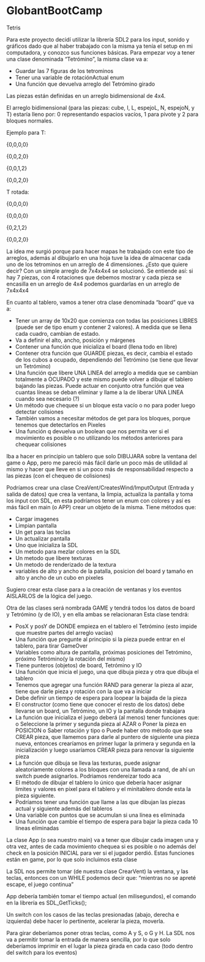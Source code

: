# GlobantBootCamp

Tetris

Para este proyecto decidí utilizar la librería SDL2 para los input, sonido y gráficos dado que al haber trabajado con la misma ya tenía el setup en mi computadora, y conozco sus funciones básicas. 
Para empezar voy a tener una clase denominada “Tetrómino”, la misma clase va a:
-	Guardar las 7 figuras de los tetrominos
-	Tener una variable de rotaciónActual enum
-	Una función que devuelva arreglo del Tetrómino girado

Las piezas están definidas en un arreglo bidimensional de 4x4. 

El arreglo bidimensional (para las piezas: cube,  I, L, espejoL, N, espejoN, y T) estaría lleno por: 0 representando espacios vacíos, 1 para pivote y 2 para bloques normales.

Ejemplo para T:

{0,0,0,0}

{0,0,2,0}

{0,0,1,2}

{0,0,2,0}

T rotada:

{0,0,0,0}

{0,0,0,0}

{0,2,1,2}

{0,0,2,0}


La idea me surgió porque para hacer mapas he trabajado con este tipo de arreglos, además al dibujarlo en una hoja tuve la idea de almacenar cada uno de los tetrominos en un arreglo de 4 dimensiones. ¿Esto que quiere decir?  Con un simple arreglo de 7x4x4x4 se solucionó. Se entiende así: si hay 7 piezas, con 4 rotaciones que debemos mostrar y cada pieza se encasilla en un arreglo de 4x4 podemos guardarlas en un arreglo de 7x4x4x4



En cuanto al tablero, vamos a tener otra clase denominada “board”  que va a:
-	Tener un array de 10x20 que comienza con todas las posiciones LIBRES (puede ser de tipo enum y contener 2 valores). A medida que se llena cada cuadro, cambian de estado.
-	Va a definir el alto, ancho, posición y márgenes
-	Contener una función que inicializa el board (llena todo en libre)
-	Contener otra función que GUARDE piezas, es decir, cambia el estado de los cubos a ocupado, dependiendo del Tetrómino (se tiene que llevar un Tetrómino)
-	Una función que libere UNA LINEA del arreglo a medida que se cambian totalmente a OCUPADO y este mismo puede volver a dibujar el tablero bajando las piezas. Puede actuar en conjunto otra función que vea cuantas líneas se deban eliminar y llame a la de liberar UNA LINEA cuando sea necesario (?)
-	Un método que chequee si un bloque esta vacío o no para poder luego detectar colisiones 
-	También vamos a necesitar métodos de get para los bloques, porque tenemos que detectarlos en Pixeles
-	Una función q devuelva un boolean que nos permita ver si el movimiento es posible o no utilizando los métodos anteriores para chequear colisiones

Iba a hacer en principio un tablero que solo DIBUJARA sobre la ventana del game o App, pero me pareció más fácil darle un poco más de utilidad al mismo y hacer que lleve en si un poco más de responsabilidad respecto a las piezas (con el chequeo de colisiones) 


Podríamos crear una clase CreaVent/CreatesWind/ImputOutput (Entrada y salida de datos)  que crea la ventana, la limpia, actualiza la pantalla y toma los input con SDL, en esta podríamos tener un enum con colores y así es más fácil en main (o APP) crear un objeto de la misma. Tiene métodos que:
-	Cargar imagenes
-	Limpian pantalla
-	Un get para las teclas
-	Un actualizar pantalla
-	Uno que inicializa la SDL 
-	Un metodo para mezlar colores en la SDL
- Un metodo que libere texturas
- Un metodo de renderizado de la textura
- variables de alto y ancho de la patalla, posicion del board y tamaño en alto y ancho de un cubo en pixeles

Sugiero crear esta clase para a la creación de ventanas y los eventos  AISLARLOS de la lógica del juego. 

Otra de las clases será nombrada GAME y tendrá todos los datos de board y Tetrómino (y de IO), y en ella ambas se relacionaran 
Esta clase tendrá:
-	PosX y posY de DONDE empieza en el tablero el Tetrómino (esto impide que muestre partes del arreglo vacías)
-	Una función que pregunte  al principio si la pieza puede entrar en el tablero, para tirar GameOver 
-	Variables como altura de pantalla, próximas posiciones del Tetrómino, próximo Tetrómino(y la rotación del mismo)
-	Tiene punteros (objetos) de board, Tetrómino y IO
-	Una función que inicia el juego, una que dibuja pieza y otra que dibuja el tablero 
-	Tenemos que agregar una función RAND para generar la pieza al azar, tiene que darle pieza y rotación con la que va a iniciar
-	Debe definir un tiempo de espera para loopear la bajada de la pieza
-	El constructor (como tiene que conocer el resto de los datos) debe llevarse un board, un Tetrómino, un IO y la pantalla donde trabajara
-	La función que inicializa el juego deberá (al menos) tener funciones que:
o	Seleccione la primer y segunda pieza al AZAR
o	Poner la pieza en POSICION
o	Saber rotación y tipo
o	Puede haber otro método que sea CREAR pieza, que llamemos para darle al puntero de siguiente una pieza nueva, entonces crearíamos en primer lugar la primera y segunda en la inicialización y luego usaríamos CREAR pieza para renovar la siguiente pieza
-	La función que dibuja se lleva las texturas, puede asignar aleatoriamente colores a los bloques con una llamada a rand, de ahí un switch puede asignarlos. Podriamos rendereizar todo aca
-	El método de dibujar el tablero lo único que debería hacer asignar limites y valores en pixel para el tablero y el minitablero donde esta la pieza siguiente. 
-	Podríamos tener una función que llame a las que dibujan las piezas actual y siguiente además del tableros
-	Una variable con puntos que se acumulan si una línea es eliminada
-	Una función que cambie el tiempo de espera para bajar la pieza cada 10 líneas eliminadas


La clase App (o sea nuestro main) va a tener que dibujar cada imagen una y otra vez, antes de cada movimiento chequea si es posible o no además del check en la posición INICIAL para ver si el jugador perdió. Estas funciones están en game, por lo que solo incluimos esta clase

La SDL nos permite tomar (de nuestra clase CrearVent) la ventana, y las teclas, entonces con un WHILE podemos decir que: “mientras no se apreté escape, el juego continua” 

App debería también tomar el tiempo actual (en milisegundos), el comando en la librería es SDL_GetTicks();

Un switch con los casos de las teclas presionadas (abajo, derecha e izquierda) debe hacer lo pertinente, acelerar la pieza, moverla.

Para girar deberíamos poner otras teclas, como A y S, o G y H. La SDL nos va a permitir tomar la entrada de manera sencilla, por lo que solo deberíamos imprimir en el lugar la pieza girada en cada caso (todo dentro del switch para los eventos)
